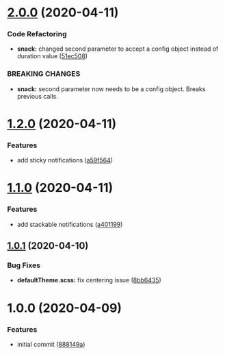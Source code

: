 # [2.0.0](https://github.com/TimoBechtel/oh-snack/compare/v1.2.0...v2.0.0) (2020-04-11)


### Code Refactoring

* **snack:** changed second parameter to accept a config object instead of duration value ([51ec508](https://github.com/TimoBechtel/oh-snack/commit/51ec5080c0adedee346ccb77492f9f9c8bf0db49))


### BREAKING CHANGES

* **snack:** second parameter now needs to be a config object. Breaks previous calls.

# [1.2.0](https://github.com/TimoBechtel/oh-snack/compare/v1.1.0...v1.2.0) (2020-04-11)


### Features

* add sticky notifications ([a59f564](https://github.com/TimoBechtel/oh-snack/commit/a59f5643290d5c269b3f80a4bc0655dccddc2b88))

# [1.1.0](https://github.com/TimoBechtel/oh-snack/compare/v1.0.1...v1.1.0) (2020-04-11)


### Features

* add stackable notifications ([a401199](https://github.com/TimoBechtel/oh-snack/commit/a401199cacce3d4f735a1217fd10377bb5071220))

## [1.0.1](https://github.com/TimoBechtel/oh-snack/compare/v1.0.0...v1.0.1) (2020-04-10)


### Bug Fixes

* **defaultTheme.scss:** fix centering issue ([8bb6435](https://github.com/TimoBechtel/oh-snack/commit/8bb643539e3fa17b328b46885a368989300d8ece))

# 1.0.0 (2020-04-09)


### Features

* initial commit ([888149a](https://github.com/TimoBechtel/oh-snack/commit/888149a80351c4eff3bb113ab41994bf9c083e69))
